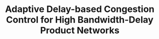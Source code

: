 ---
layout: publication-single
title: Adaptive Delay-based Congestion Control for High Bandwidth-Delay Product Networks
name: IEEE INFOCOM 2011
first-author: Hyungsoo Jung
co-authors: Shin-gyu Kim, Heon Y. Yeom, Sooyong Kang, Lavy Libman
during: 2011.04.10 - 2011.04.15
location: Shanhai, China
impactfactor: 
doi: 
note: 
categories: 
 - Distributed/High-Performance/Mobile Computing Systems
tag: 
 - International Conference
---
